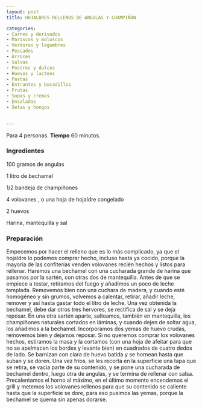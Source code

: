 ```yaml
---
layout: post
title: HOJALDRES RELLENOS DE ANGULAS Y CHAMPIÑÓN

categories:
- Carnes y derivados
- Mariscos y moluscos
- Verduras y legumbres
- Pescados
- Arroces
- Salsas
- Postres y dulces
- Huevos y lacteos
- Pastas
- Entrantes y bocadillos
- Frutas
- Sopas y cremas
- Ensaladas
- Setas y hongos
 

---
```


Para 4 personas.
<b>Tiempo</b> 60 minutos.

<h3>Ingredientes</h3>

100 gramos de angulas

1 litro de bechamel

1/2 bandeja de champiñones

4 volovanes , o una hoja de hojaldre congelado

2 huevos

Harina, mantequilla y sal

<h3>Preparación</h3>

Empecemos por hacer el relleno que es lo más complicado, ya que el hojaldre lo podemos comprar hecho, incluso hasta ya cocido, porque la mayoría de las confiterías venden volovanes recién hechos y listos para rellenar. Haremos una bechamel con una cucharada grande de harina que pasamos por la sartén, con otras dos de mantequilla. Antes de que se empiece a tostar, retiramos del fuego y añadimos un poco de leche templada. Removemos bien con una cuchara de madera, y cuando esté homogéneo y sin grumos, volvemos a calentar, retirar, añadir leche, remover y así hasta gastar todo el litro de leche. Una vez obtenida la bechamel, debe dar otros tres hervores, se rectifica de sal y se deja reposar. En una otra sartén aparte, salteamos, también en mantequilla, los champiñones naturales cortados en láminas, y cuando dejen de soltar agua, los añadimos a la bechamel. Incorporamos dos yemas de huevo crudas, removemos bien y dejamos reposar. Si no queremos comprar los volovanes hechos, estiramos la masa y la cortamos (con una hoja de afeitar para que no se apelmacen los bordes y levante bien) en cuadrados de cuatro dedos de lado. Se barnizan con clara de huevo batida y se hornean hasta que suban y se doren. Una vez fríos, se les recorta en la superficie una tapa que se retira, se vacía parte de su contenido, y se pone una cucharada de bechamel dentro, luego otra de angulas, y se termina de rellenar con salsa. Precalentamos el horno al máximo, en el último momento encendemos el grill y metemos los volovanes rellenos para que su contenido se caliente hasta que la superficie se dore, para eso pusimos las yemas, porque la bechamel se quema sin apenas dorarse.

